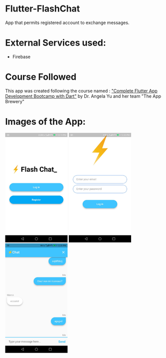 # Flutter-FlashChat
 App that permits registered account to exchange messages.
 
# External Services used:
 - Firebase

# Course Followed
This app was created following the course named : <a href="https://www.udemy.com/course/flutter-bootcamp-with-dart/">"Complete Flutter App Development Bootcamp with Dart"</a> by Dr. Angela Yu and her team "The App Brewery"

# Images of the App:
<div class="display: inline-block">
 <picture>
  <img src="https://github.com/Simonotos/Flutter-FlashChat/blob/main/appImages/1.jpg" width="200" height="350">
 </picture>
 <picture>
  <img src="https://github.com/Simonotos/Flutter-FlashChat/blob/main/appImages/2.jpg" width="200" height="350">
 </picture>
  <picture>
  <img src="https://github.com/Simonotos/Flutter-FlashChat/blob/main/appImages/3.jpg" width="200" height="350">
 </picture>
</div>

